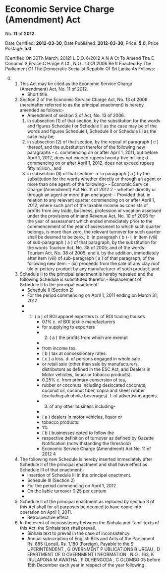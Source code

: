 # Economic Service Charge (Amendment) Act

No. **11** of **2012**

Date Certified: **2012-03-30**, Date Published: **2012-03-30**, Price: **5.0**, Price Postage: **5.0**

[Certified On 30Th March, 2012]
L.D.O. 6/2012
A N  A Ct   To   Amend   The  E Conomic  S Ervice  C Harge
A Ct , N O . 13  Of  2006
Be It Enacted By The Parliament Of The Democratic Socialist Republic Of Sri Lanka As Follows:-

0. 
    1. This Act may be cited as the Economic Service Charge (Amendment) Act, No. 11 of 2012.
        - Short title.
    2. Section 2 of the Economic Service Charge Act, No. 13 of 2006 (hereinafter referred to as the principal enactment) is hereby amended as follows:-
        - Amendment of section 2 of Act, No. 13 of 2006.
        1. in subsection (1) of that section, by the substitution for the words and figures Schedule I or Schedule II as the case may be of the words and figures Schedule I, Schedule II or Schedule III as the case may be;
        2. in subsection (2) of that section, by the repeal of paragraph ( c ) thereof, and the substitution therefor of the following new paragraphs -
            c. commencing on or after April 1, 2011, but before April 1, 2012,  does not exceed rupees twenty-five million;
            d. commencing on or after April 1, 2012, does not exceed rupees fifty million.; and
        3. in subsection (3) of that section-
            a. in paragraph ( a ) by the substitution for the words whether directly or through an agent or more than one agent: of the following:-
                - Economic Service Charge (Amendment) Act No. 11 of 2012 2
                - whether directly or through an agent or more than one agent:
                - Provided that, in relation to any relevant quarter commencing on or after April 1, 2012, where such part of the taxable income as consists of profits from any trade, business, profession or vocation assessed under the provisions of Inland Revenue Act, No. 10 of 2006 for the year of assessment which ended immediately prior to the commencement of the year of assessment to which such quarter belongs, is more than zero, the relevant turnover for such quarter shall be deemed to be zero.;
            b. in paragraph ( b )-
                i. in item (viii) of sub-paragraph ( a ) of that paragraph, by the substitution for the words Tourism Act, No. 38 of 2005; and of the words Tourism Act, No. 38 of 2005; and
                ii. by the addition, immediately after item (viii) of sub-paragraph ( a ) of that paragraph, of the following new item:
                    - (ix) proceeds from the sale of any clay roof tile or pottery product by any manufacturer of such product; and.
    3. Schedule II to the principal enactment is hereby repealed and the following Schedule is substituted therefor:- Replacement of Schedule II to the principal enactment.
        - Schedule II (Section 2)
        - For the period commencing on April 1, 2011 ending on March 31, 2012
        - 
        - 1. ( a ) of BOI apparel exporters
            b. of BOI trading houses
                - 0.1%
            c. of BOI textile manufacturers
                - for supplying to exporters
                - 2. ( a ) the profits from which are exempt
                - 
                - from income tax.
                - ( b ) tax at concessionary rates.
                - ( c ) a loss.
            d. of persons engaged in whole sale
                - or retail sale (other than sale by manufacturers, distributors as defined in the ESC Act, and Dealers in Motor vehicles, liquor or tobacco products).
                - 0.25%
            e. from primary conversion of tea,
                - rubber or coconuts including desiccated coconuts, coconut oil, coconut fiber, copra and sheet rubber  (excluding  alcoholic beverages).
            f. of advertising agents.
                - 3.  of any other business including-
                - 
                - ( a ) dealers in motor vehicles, liquor or
                - tobacco products.
                - 1%
                - ( b ) businesses opted to follow the
                - respective definition of turnover as defined by  Gazette  Notification (notwithstanding the threshold)
                - Economic Service Charge (Amendment) Act No. 11 of 2012 4
    4. The following new Schedule is hereby inserted immediately after Schedule II of the principal enactment and shall have effect as Schedule III of that enactment:-
        - Insertion of Schedule III in the principal enactment.
        - Schedule III (Section 2)
        - For the period commencing on April 1, 2012
        - On the liable turnover 0.25 per centum
        - 
    5. Schedule II of the principal enactment as replaced by section 3 of this Act shall for all purposes be deemed to have come into operation on April 1, 2011.
        - Retrospective effect.
    6. In the event of inconsistency between the Sinhala and Tamil texts of this Act, the Sinhala text shall prevail.
        - Sinhala text to prevail in the case of inconsistency.
        - Annual subscription of English Bills and Acts of the Parliament Rs. 885 (Local), Rs. 1,180 (Foreign), Payable to the S UPERINTENDENT , G OVERNMENT  P UBLICATIONS  B UREAU , D EPARTMENT   OF G OVERNMENT  I NFORMATION , N O . 163, K IRULAPONA  M AWATHA , P OLHENGODA , C OLOMBO  05 before 15th December each year in respect of the year following .